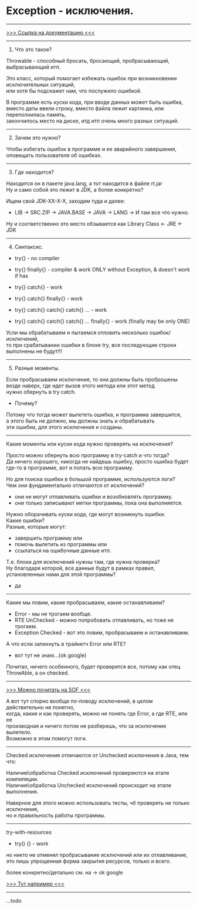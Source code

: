 # Exception - исключения.

---

[>>> Ссылка на документацию <<<](https://docs.oracle.com/javase/7/docs/api/java/lang/package-tree.html)  

---

1) Что это такое?  

Throwable - способный бросать, бросающий, пробрасывающий, выбрасывающий итп.  

Это класс, который помогает избежать ошибок при возникновении исключительных ситуаций,  
или хотя бы подскажет нам, что послужило ошибкой.  

В программе есть куски кода, при вводе данных может быть ошибка,  
вместо даты ввели строку, вместо файла лежит картинка, или переполнилась память,  
закончилось место на диске, итд итп очень много разных ситуаций.  

---

2) Зачем это нужно?  

Чтобы избегать ошибок в программе и ее аварийного завершения,  
оповещать пользователя об ошибках.  

---  

3) Где находится?  

Находится он в пакете java.lang, а тот находится в файле rt.jar  
Ну и само собой это лежит в JDK, а более конкретно?  

Ищем свой JDK-ХХ-Х-Х, заходим туда и далее:  

- LIB -> SRC.ZIP -> JAVA.BASE -> JAVA -> LANG -> И там все что нужно.  

Ну и соответственно это место обзывается как Library Class <- JRE <- JDK  

---

4) Синтаксис.  

- try{} - no compiler  
- try{} finally{} - compiler & work ONLY without Exception, & doesn't work if has  

- try{} catch{} - work  
- try{} catch{} finally{} - work  

- try{} catch{} catch{} catch{} ... - work 
- try{} catch{} catch{} catch{} ... finally{} - work (finally may be only ONE)  

Усли мы обрабатываем и пытаемся отловить несколько ошибок/исключений,  
то при срабатывании ошибки в блоке try, все последующие строки выполнены не будут!!!  

---

5) Разные моменты.  

Если пробрасываем исключения, то они должны быть проброшены  
везде наверх, где идет вызов этого метода или этот метод  
нужно обернуть в try catch.  

- Почему?  

Потому что тогда может вылететь ошибка, и программа завершится,  
а этого быть не должно, мы должны знать и обрабатывать  
эти ошибки, для этого исключения и созданы.  

---

Какие моменты или куски кода нужно проверять на исключения?  

Просто можно обернуть всю программу в try-catch и что тогда?  
Да ничего хорошего, никогда не найдешь ошибку, просто ошибка будет  
где-то в программе, вот и лопать всю программу.  

Но для поиска ошибки в большой программе, используются логи?  
Чем они фундаментально отличаются от исключений?  
- они не могут отлавливать ошибки и возобновлять программу.  
- они только записывают метки программы, пока она выполняется.  

Нужно оборачивать куски кода, где могут возникнуть ошибки.  
Какие ошибки?  
Разные, которые могут:  
- завершить программу или  
- помочь вылетить из программы или  
- ссылаться на ошибочные данные итп.  

Т.е. блоки для исключений нужны там, где нужна проверка?  
Ну благодаря которой, все данные будут в рамках правил,  
установленных нами для этой программы?  

- да  

---

Какие мы ловим, какие пробрасываем, какие останавливаем?  

- Error - мы не трогаем вообще.  
- RTE UnChecked - можно попробовать отлавливать, но тоже не трогаем.  
- Exception Checked - вот это ловим, пробрасываем и останавливаем.  

А что если запихнуть в трайкетч Error или RTE?  
- вот тут не знаю...(ok google)  

Почитал, ничего особенного, будет проверятся все, потому как отец ThrowAble, а он checked.  

---

[>>> Можно почитать на SOF <<<](https://ru.stackoverflow.com/questions/903495/%D0%98%D1%81%D0%BA%D0%BB%D1%8E%D1%87%D0%B5%D0%BD%D0%B8%D1%8F-%D0%B8-%D1%81%D1%82%D1%80%D0%B0%D0%BD%D0%BD%D0%BE%D0%B5-%D0%BD%D0%B0%D1%81%D0%BB%D0%B5%D0%B4%D0%BE%D0%B2%D0%B0%D0%BD%D0%B8%D0%B5)


А вот тут спорно вообще по-поводу исключений, в целом действительно не понятно,  
когда, какие и как проверять, можно не понять где Error, а где RTE, или ее  
производная и ничего потом не разберешь, что за исключение вылетело.  
Возможно в этом помогут логи.  

---

Checked исключения отличаются от Unchecked исключения в Java, тем что:  

Наличие\обработка Checked исключений проверяются на этапе компиляции.  
Наличие\обработка Unchecked исключений происходит на этапе выполнения.  

Наверное для этого можно использовать тесты, чб проверять не только исключения,  
но и правильность работы программы.  

---  

try-with-resources

- try() {} - work  

но никто не отменял пробрасывание исключений или их отлавливание,  
это лишь упрощенная форма закрытия ресурсов, только и всего.  

более конкретно/детально см. на -> ok google

[>>> Тут например <<<](http://xn----htbdsuo3h.xn--p1ai/try-%D1%81-%D1%80%D0%B5%D1%81%D1%83%D1%80%D1%81%D0%B0%D0%BC%D0%B8-%D0%B2-java)

---  

...todo 